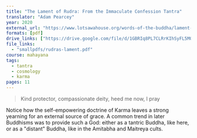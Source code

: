 ```yaml
---
title: "The Lament of Rudra: From the Immaculate Confession Tantra"
translator: "Adam Pearcey"
year: 2020
external_url: "https://www.lotsawahouse.org/words-of-the-buddha/lament-of-rudra"
formats: [pdf]
drive_links: ["https://drive.google.com/file/d/1GBRIq8PL7CLRrKIhSyFL5MQNRUUccsJm/view?usp=drivesdk"]
file_links:
  - "smallpdfs/rudras-lament.pdf"
course: mahayana
tags:
  - tantra
  - cosmology
  - karma
pages: 11
---
```


> Kind protector, compassionate deity, heed me now, I pray

Notice how the self-empowering doctrine of Karma leaves a strong yearning for an external source of grace. A common trend in later Buddhisms was to provide such a God: either as a tantric Buddha, like here, or as a "distant" Buddha, like in the Amitabha and Maitreya cults.
